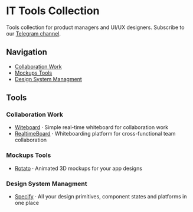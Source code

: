 # IT Tools Collection

Tools collection for product managers and UI/UX designers. Subscribe to our [Telegram channel](https://tglink.me/lostdesign).

## Navigation

* [Collaboration Work](#collaboration-work)
* [Mockups Tools](#mockups-tools)
* [Design System Managment](#design-system-managment)

## Tools

### Collaboration Work

* [Witeboard](https://www.witeboard.com/) · Simple real-time whiteboard for collaboration work
* [RealtimeBoard](https://www.realtimeboard.com/) · Whiteboarding platform for
cross-functional team collaboration

### Mockups Tools
* [Rotato](https://rotato.xyz/) · Animated 3D mockups for your app designs

### Design System Managment
* [Specify](https://specifyapp.com/) · All your design primitives, component states and platforms in one place

